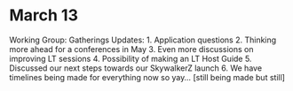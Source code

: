 # March 13

Working Group: Gatherings
Updates: 1. Application questions
2. Thinking more ahead for a conferences in May
3. Even more discussions on improving LT sessions
4. Possibility of making an LT Host Guide
5. Discussed our next steps towards our SkywalkerZ launch 
6. We have timelines being made for everything now so yay… [still being made but still]